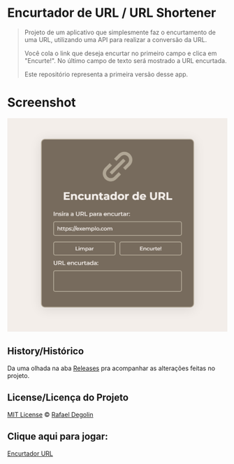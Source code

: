 # Encurtador de URL / URL Shortener

> Projeto de um aplicativo que simplesmente faz o encurtamento de uma URL, utilizando uma API para realizar a conversão da URL.
>
> Você cola o link que deseja encurtar no primeiro campo e clica em "Encurte!". No último campo de texto será mostrado a URL encurtada.
>
> Este repositório representa a primeira versão desse app.

# Screenshot
<img src="https://github.com/Rafadegolin/Encurtador-URL/blob/main/Screenshotapp.png?raw=true">

## History/Histórico
Da uma olhada na aba [Releases](https://github.com/Rafadegolin/Encurtador-URL/releases) pra acompanhar as alterações feitas no projeto.

## License/Licença do Projeto
[MIT License](./LICENSE) © [Rafael Degolin](https://github.com/Rafadegolin)

## Clique aqui para jogar:
[Encurtador URL](https://rafadegolin.github.io/Encurtador-URL/)
